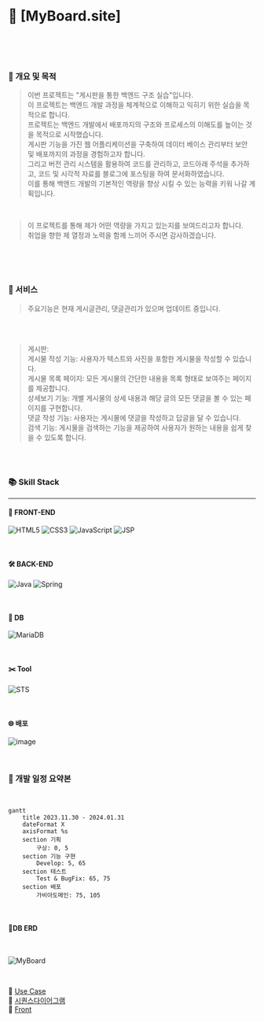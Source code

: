 # 🎯 [MyBoard.site]
<!-- (http://MyBoard.site/) --> 
<br>
<br>
<br>

### 🌈 개요 및 목적
> 이번 프로젝트는 "게시판을 통한 백엔드 구조 실습"입니다.<br>
> 이 프로젝트는 백엔드 개발 과정을 체계적으로 이해하고 익히기 위한 실습을 목적으로 합니다.<br>
> 프로젝트는 백엔드 개발에서 배포까지의 구조와 프로세스의 이해도를 높이는 것을 목적으로 시작했습니다.<br>
> 게시판 기능을 가진 웹 어플리케이션을 구축하여 데이터 베이스 관리부터 보안 및 배포까지의 과정을 경험하고자 합니다.<br>
> 그리고 버전 관리 시스템을 활용하여 코드를 관리하고, 코드아래 주석을 추가하고, 코드 및 시각적 자료를 블로그에 포스팅을 하여 문서화하였습니다.<br>
> 이를 통해 백엔드 개발의 기본적인 역량을 향상 시킬 수 있는 능력을 키워 나갈 계획입니다.<br>
<br>

> 이 프로젝트를 통해 제가 어떤 역량을 가지고 있는지를 보여드리고자 합니다.<br>
> 취업을 향한 제 열정과 노력을 함께 느끼어 주시면 감사하겠습니다.<br>
<br>
<br>
<br>

### 🚀 서비스
>주요기능은 현재 게시글관리, 댓글관리가 있으며 업데이트 중입니다.
<br>
<br>

> 게시판:<br>
> 게시물 작성 기능: 사용자가 텍스트와 사진을 포함한 게시물을 작성할 수 있습니다.<br>
> 게시물 목록 페이지: 모든 게시물의 간단한 내용을 목록 형태로 보여주는 페이지를 제공합니다.<br>
> 상세보기 기능: 개별 게시물의 상세 내용과 해당 글의 모든 댓글을 볼 수 있는 페이지를 구현합니다.<br>
> 댓글 작성 기능: 사용자는 게시물에 댓글을 작성하고 답글을 달 수 있습니다.<br>
> 검색 기능: 게시물을 검색하는 기능을 제공하여 사용자가 원하는 내용을 쉽게 찾을 수 있도록 합니다.<br>
<br>
<br>

<!--
> 회원관리:<br>
> 회원 가입 기능: 새로운 사용자가 서비스에 가입할 수 있도록 회원 가입 기능을 구현합니다.<br>
> 로그인 기능: 이미 가입한 사용자가 서비스에 로그인하여 자신의 정보를 관리하고 서비스를 이용할 수 있도록 합니다.<br>
> 회원 정보 수정 기능: 사용자는 자신의 개인 정보를 수정할 수 있는 기능을 제공받습니다.<br>
> 비밀번호 변경 기능: 사용자는 자신의 계정 비밀번호를 변경할 수 있는 기능을 이용할 수 있습니다.<br>
> 회원 탈퇴 기능: 사용자가 회원 탈퇴를 원할 경우, 회원 탈퇴 기능을 제공하여 사용자의 정보를 안전하게 삭제합니다.<br>

### 권한<br>
| 기능        | 비회원 | 회원  |
|----------|-----|-----|
| 게시글(작성, 수정, 삭제) | ❌️  | ⭕️  |
| 댓글(작성, 수정, 삭제)  | ❌   | ⭕️  |
| 회원정보(로그인/로그아웃, 수정, 탈퇴)     | ❌   | ⭕️  |
| 게시글,댓글 보기  | ⭕️   | ❌  |
<br>
<br>
<br>
-->

### 📚 Skill Stack
---

#### 📜 FRONT-END
![HTML5](https://img.shields.io/badge/html5-%23E34F26.svg?style=for-the-badge&logo=html5&logoColor=white)
![CSS3](https://img.shields.io/badge/css3-%231572B6.svg?style=for-the-badge&logo=css3&logoColor=white)
![JavaScript](https://img.shields.io/badge/javascript-%23323330.svg?style=for-the-badge&logo=javascript&logoColor=%23F7DF1E)
![JSP](https://img.shields.io/badge/jsp-%2300A8D9.svg?style=for-the-badge&logo=jsp&logoColor=white)

<br>

#### 🛠️ BACK-END
![Java](https://img.shields.io/badge/java-%23ED8B00.svg?style=for-the-badge&logo=openjdk&logoColor=white)
![Spring](https://img.shields.io/badge/spring-%236DB33F.svg?style=for-the-badge&logo=spring&logoColor=white)

<br>

#### 📀 DB
![MariaDB](https://img.shields.io/badge/MariaDB-003545?style=for-the-badge&logo=mariadb&logoColor=white)

<br>

#### ✂️ Tool
![STS](https://img.shields.io/badge/STS-6DB33F.svg?style=for-the-badge&logo=Spring&logoColor=white)

<br>

#### 🌐 배포 

![image](https://github.com/sujins0311/Board/assets/122525760/796c7e25-814c-4d61-a812-2d86aa5c7ac7)



<br>

### 📆 개발 일정 요약본

<br>

```mermaid
gantt
    title 2023.11.30 - 2024.01.31
    dateFormat X
    axisFormat %s
    section 기획
        구상: 0, 5
    section 기능 구현
        Develop: 5, 65
    section 테스트
        Test & BugFix: 65, 75
    section 배포
        가비아도메인: 75, 105
```

<br>
<!-- 
기획: 5일
기능 구현: 60일
테스트: 10일
배포: 30일
-->

#### 🧲DB ERD

<br>

![MyBoard](https://github.com/sujins0311/Board/assets/122525760/0ca76f9d-0bea-43bc-b7cb-302cf8bf36bb)

<br>

🧲 [Use Case](https://github.com/sujins0311/Board/wiki/UseCase) <br>
🧲 [시퀀스다이어그램](https://github.com/sujins0311/Board/wiki/시퀀스다이어그램) <br>
🧲 [Front](https://github.com/sujins0311/Board/wiki/화면설계)<br>



<br>
<!-- 
### 🧲 프로젝트 중점사항
- 버전관리
- 문서화
- 공통되는 기능은 AOP로 분리


- 로그인 기능 추상화 
- 스프링의 @Transactional 이용하여 ㅇㅇ 과 ㅇㅇ 로직 구현
- github를 사용하여 CI/CD 환경 구축
- Docker를 이용하여 CD 구현
- Mysql Replication – AOP를 이용하여 Master/Slave로 데이터베이스 이중화
- Nginx의 Reversed-Proxy를 이용하여 로드밸런싱
-->
